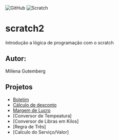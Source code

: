 ![GitHub](https://img.shields.io/github/license/mgutemb/Scratch?style=flat-square)
![Scratch](https://github.com/mgutemb/Scratch/blob/main/asstes/icons/scratch.ong?raw=true)

# scratch2
Introdução a lógica de programação com o scratch
## Autor: 
Millena Gutemberg

## Projetos
- [Boletim](https://scratch.mit.edu/projects/881969854/)
- [Cálculo de desconto](https://scratch.mit.edu/projects/883244312/)
- [Margem de Lucro](https://scratch.mit.edu/projects/885322460/)
- [Conversor de Tempeatura]
- [Conversor de Libras em Kilos]
- [Regra de Três]
- [Calculo do Serviço/Valor]
  
